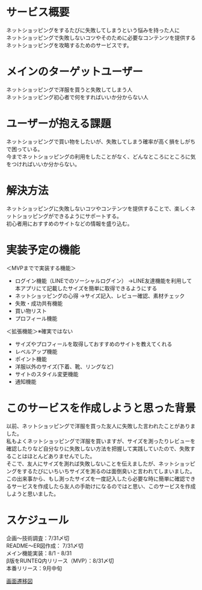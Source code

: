 # サービス概要
ネットショッピングをするたびに失敗してしまうという悩みを持った人に  
ネットショッピングで失敗しないコツやそのために必要なコンテンツを提供する  
ネットショッピングを攻略するためのサービスです。  

# メインのターゲットユーザー
ネットショッピングで洋服を買うと失敗してしまう人  
ネットショッピング初心者で何をすればいいか分からない人  

# ユーザーが抱える課題
ネットショッピングで買い物をしたいが、失敗してしまう確率が高く損をしがちで困っている。  
今までネットショッピングの利用をしたことがなく、どんなところにところに気をつければいいか分からない。

# 解決方法
ネットショッピングに失敗しないコツやコンテンツを提供することで、楽しくネットショッピングができるようにサポートする。  
初心者用におすすめのサイトなどの情報を盛り込む。

# 実装予定の機能
＜MVPまでで実装する機能＞
* ログイン機能（LINEでのソーシャルログイン）
  →LINE友達機能を利用して本アプリにて記載したサイズを簡単に取得できるようにする
* ネットショッピングの心得
  →サイズ記入、レビュー確認、素材チェック
* 失敗・成功共有機能
* 買い物リスト
* プロフィール機能  

＜拡張機能＞※確実ではない  
* サイズやプロフィールを取得しておすすめのサイトを教えてくれる
* レベルアップ機能
* ポイント機能
* 洋服以外のサイズ(下着、靴、リングなど)
* サイトのスタイル変更機能
* 通知機能

# このサービスを作成しようと思った背景
以前、ネットショッピングで洋服を買った友人に失敗した言われたことがありました。  
私もよくネットショッピングで洋服を買いますが、サイズを測ったりレビューを確認したりなど自分なりに失敗しない方法を把握して実践していたので、失敗することはほとんどありませんでした。  
そこで、友人にサイズを測れば失敗しないことを伝えましたが、ネットショッピングをするたびにいちいちサイズを測るのは面倒臭いと言われてしまいました。  
この出来事から、もし測ったサイズを一度記入したら必要な時に簡単に確認できるサービスを作成したら友人の手助けになるのではと思い、このサービスを作成しようと思いました。  

# スケジュール
企画〜技術調査：7/31〆切  
README〜ER図作成： 7/31〆切  
メイン機能実装：8/1 - 8/31  
β版をRUNTEQ内リリース（MVP）：8/31〆切  
本番リリース：9月中旬  

[画面遷移図]('https://www.figma.com/file/k6cFM3JBXOUhb6XWVpuqEs/Untitled?node-id=0%3A1')